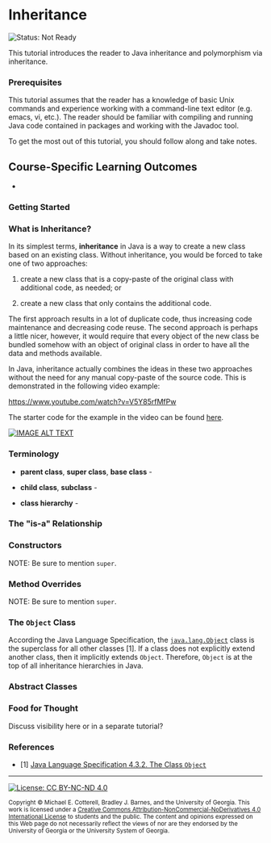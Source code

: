 # Inheritance

![Status: Not Ready](https://img.shields.io/badge/Status-Not%20Ready-red.svg)

This tutorial introduces the reader to Java inheritance and polymorphism via inheritance.

### Prerequisites

This tutorial assumes that the reader has a knowledge of basic Unix commands and experience working
with a command-line text editor (e.g. emacs, vi, etc.). The reader should be familiar with compiling
and running Java code contained in packages and working with the Javadoc tool.

To get the most out of this tutorial, you should follow along and take notes.

## Course-Specific Learning Outcomes

*

### Getting Started

### What is Inheritance?

In its simplest terms, **inheritance** in Java is a way to create a new class based on an
existing class. Without inheritance, you would be forced to take one of two approaches:

1. create a new class that is a copy-paste of the original class with additional code,
   as needed; or

1. create a new class that only contains the additional code.

The first approach results in a lot of duplicate code, thus increasing code maintenance
and decreasing code reuse. The second approach is perhaps a little nicer, however, it
would require that every object of the new class be bundled somehow with an object of
original class in order to have all the data and methods available.

In Java, inheritance actually combines the ideas in these two approaches without the
need for any manual copy-paste of the source code. This is demonstrated in the following
video example:

https://www.youtube.com/watch?v=V5Y85rfMfPw

The starter code for the example in the video can be found [here](person/).

<a href="https://www.youtube.com/watch?v=V5Y85rfMfPw">
<img src="https://img.youtube.com/vi/V5Y85rfMfPw/0.jpg?20190821" alt="IMAGE ALT TEXT">
</a>

### Terminology

* **parent class**, **super class**, **base class** -

* **child class**, **subclass** -

* **class hierarchy** -

### The "is-a" Relationship

### Constructors

NOTE: Be sure to mention `super`.

### Method Overrides

NOTE: Be sure to mention `super`.

### The `Object` Class

According the Java Language Specification, the
[`java.lang.Object`](https://docs.oracle.com/javase/8/docs/api/java/lang/Object.html)
class is the superclass for all other classes [1]. If a class does not explicitly
extend another class, then it implicitly extends `Object`. Therefore, `Object` is at 
the top of all inheritance hierarchies in Java. 

### Abstract Classes

### Food for Thought

Discuss visibility here or in a separate tutorial?

### References

* [1] [Java Language Specification 4.3.2. The Class `Object`](https://docs.oracle.com/javase/specs/jls/se8/html/jls-4.html#jls-4.3.2)

<hr/>

[![License: CC BY-NC-ND 4.0](https://img.shields.io/badge/License-CC%20BY--NC--ND%204.0-lightgrey.svg)](http://creativecommons.org/licenses/by-nc-nd/4.0/)

<small>
Copyright &copy; Michael E. Cotterell, Bradley J. Barnes, and the University of Georgia.
This work is licensed under a <a rel="license" href="http://creativecommons.org/licenses/by-nc-nd/4.0/">Creative Commons Attribution-NonCommercial-NoDerivatives 4.0 International License</a> to students and the public.
The content and opinions expressed on this Web page do not necessarily reflect the views of nor are they endorsed by the University of Georgia or the University System of Georgia.
</small>
